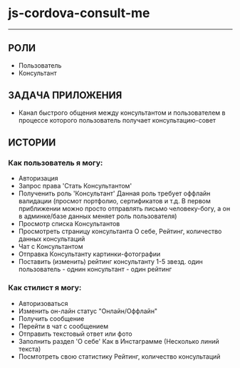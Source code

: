 # js-cordova-consult-me #

- - - -

## РОЛИ ##
* Пользователь
* Консультант

## ЗАДАЧА ПРИЛОЖЕНИЯ ##
* Канал быстрого общения между консультантом и пользователем в процессе которого пользователь получает консультацию-совет

## ИСТОРИИ ##
### Как пользователь я могу: ###
* Авторизация
* Запрос права 'Стать Консультантом'
* Полученить роль 'Консультант'
	Данная роль требует оффлайн валидации (просмот портфолио, сертификатов и т.д. В первом приближении можно просто отправлять письмо человеку-богу, а он в админке/базе данных меняет роль пользователя)
* Просмотр списка Консультантов
* Просмотреть страницу консультанта
	О себе, Рейтинг, количество данных консультаций
* Чат с Консультантом
* Отправка Консультанту картинки-фотографии
* Поставить (изменить) рейтинг консультанту 
	1-5 звезд. один пользователь - однин консультант - один рейтинг 

### Как стилист я могу: ###
* Авторизоваться
* Изменить он-лайн статус "Онлайн/Оффлайн"
* Получить сообщение
* Перейти в чат с сообщением
* Отправить текстовый ответ или фото
* Заполнить раздел 'О себе'
	Как в Инстаграмме (Несколько линий текста)
* Посмтотреть свою статистику
	Рейтинг, количество консультаций
